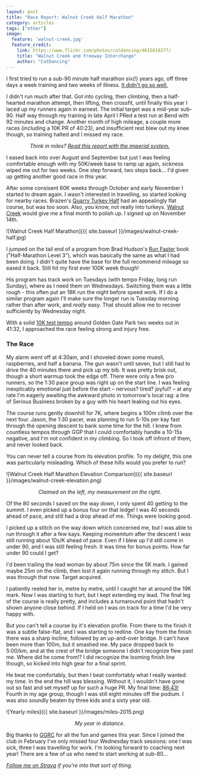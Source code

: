 ```yaml
---
layout: post
title: "Race Report: Walnut Creek Half Marathon"
category: articles
tags: ["other"]
image:
  feature: 'walnut-creek.jpg'
  feature_credit:
    link: https://www.flickr.com/photos/catdancing/4615810277/
    title: "Walnut Creek and Freeway Interchange"
    author: "CatDancing"
---
```


I first tried to run a sub-90 minute half marathon six(!) years ago, off three days a week training and two weeks of illness. [It didn't go so well.](http://www.two-shay.com/articles/running-and-goals)

I didn't run much after that. Got into cycling, then climbing, then a half-hearted marathon attempt, then lifting, then crossfit, until finally this year I laced up my runners again in earnest. The initial target was a mid-year sub-90. Half way through my training in late April I PRed a test run at Bend with 92 minutes and change. Another month of high mileage, a couple more races (including a 10K PR of 40:23), and insufficient rest blew out my knee though, so training halted and I missed my race.

<center><em>
<span data-alt="Think in kays?">Think in miles?</span> <a data-alt-href="?" href="?imperial=true">Read this report with the <span data-alt="metric">imperial</span> system.</a>
</em></center>

<p />

I eased back into over August and September but just I was feeling comfortable enough with my <span data-alt="30mi/week">50K/week</span> base to ramp up again, sickness wiped me out for two weeks. One step forward, two steps back... I'd given up getting another good race in this year.

After some consisent <span data-alt="38mi">60K</span> weeks through October and early November I started to dream again. I wasn't interested in travelling, so started looking for nearby races. Brazen's [Quarry Turkey Half](http://brazenracing.com/quarryturkey.html) had an appealingly flat course, but was too soon. Also, you know, not really into turkeys. [Walnut Creek](http://www.runwalnutcreek.com/) would give me a final month to polish up. I signed up on November 14th.

![Walnut Creek Half Marathon]({{ site.baseurl }}/images/walnut-creek-half.jpg)

I jumped on the tail end of a program from Brad Hudson's [Run Faster](http://www.amazon.com/gp/product/B001ANYD3Q/ref=dp-kindle-redirect) book ("Half-Marathon Level 3"), which was basically the same as what I had been doing. I didn't quite have the base for the full recommend mileage so eased it back. Still hit my first ever <span data-alt="62mi">100K</span> week though!

His program has track work on Tuesdays (with tempo Friday, long run Sunday), where as I need them on Wednesdays. Switching them was a little rough - this often put an <span data-alt="12mi">18K</span> run the night before speed work. If I do a similar program again I'll make sure the longer run is Tuesday morning rather than after work, and _really_ easy. That should allow me to recover sufficiently by Wednesday night.

With a solid [10K test tempo](https://www.strava.com/activities/440307461) around Golden Gate Park two weeks out in 41:32, I approached the race feeling strong and injury free.

### The Race

My alarm went off at 4:30am, and I shoveled down some muesli, raspberries, and
half a banana. The gun wasn't until seven, but I still had to drive the 40 minutes
there and pick up my bib. It was pretty brisk out, though a short warmup took the edge off. There were only a few pro runners, so the 1:30 pace group was right up on the start line. I was feeling inexplicably emotional just before the start – nervous? tired? joyful? – at any rate I'm eagerly awaiting the awkward photo in tomorrow's local rag: a line of Serious Business broken by a guy with his heart leaking out his eyes.

The course runs gently downhill for <span data-alt="4mi">7K</span>, where begins a <span data-alt="300ft">100m</span> climb over the next <span data-alt="two and a half">four</span>. Jason, the 1:30 pacer, was planning to run <span data-alt="10-15s per mile">5-10s per kay</span> fast through the opening descent to bank some time for the hill. I knew from countless tempos through GGP that I could comfortably handle a <span data-alt="15-25s">10-15s</span> negative, and I'm not confident in my climbing. So I took off infront of them, and never looked back.

You can never tell a course from its elevation profile. To my delight, this one was particularly misleading. Which of these hills would you prefer to run?

![Walnut Creek Half Marathon Elevation Comparison]({{ site.baseurl }}/images/walnut-creek-elevation.png)
<center><em>Claimed on the left, my measurement on the right.</em></center>

<p/>

Of the 80 seconds I saved on the way down, I only spent 40 getting to the summit. I even picked up a bonus four on that ledge! I was 40 seconds ahead of pace, and still had a drop ahead of me. Things were looking good.

I picked up a stitch on the way down which concerned me, but I was able to run through it after a few kays. Keeping momemtum after the descent I was still running about <span data-alt="15s/mi">10s/K</span> ahead of pace. Even if I blew up I'd still come in under 90, and I was still feeling fresh. It was time for bonus points. How far under 90 could I get?

I'd been trailing the lead woman by about 75m since the <span data-alt="3mi">5K</span> mark. I gained maybe 25m on the climb, then lost it again running through my stitch. But I was through that now. Target acquired.

I patiently reeled her in, metre by metre, until I caught her at around the <span data-alt="12mi">19K</span> mark. Now I was starting to hurt, but I kept extending my lead. The final leg of the course is really pretty, and includes a turnaround point that hadn't shown anyone close behind. If I held on I was on track for a time I'd be very happy with.

But you can't tell a course by it's elevation profile. From there to the finish it was a subtle false-flat, and I was starting to redline. One kay from the finish there was a sharp incline, followed by an up-and-over bridge. It can't have been more than 100m, but it smashed me. My pace dropped back to <span data-alt="8:00/mi">5:00/km</span>, and at the crest of the bridge someone I didn't recognize flew past me. Where did he come from!? I did recognize the looming finish line though, so kicked into high gear for a final sprint.

He beat me comfortably, but then I beat comfortably what I really wanted: my time. In the end the hill was blessing. Without it, I wouldn't have gone out so fast and set myself up for such a huge PR. My final time: [86:43!](https://www.strava.com/activities/448924490/overview) Fourth in my age group, though I was still eight minutes off the podium. I was also soundly beaten by three kids and a sixty year old.

![Yearly miles]({{ site.baseurl }}/images/miles-2015.png)
<center><em>My year in distance.</em></center>

<p />

Big thanks to [GGRC](http://goldengaterunningclub.org/) for all the fun and games this year. Since I joined the club in February I've only missed four Wednesday track sessions: one I was sick, three I was travelling for work. I'm looking forward to coaching next year! There are a few of us who need to start working at sub-80...

_[Follow me on Strava](https://www.strava.com/athletes/276401) if you're into that sort of thing._
